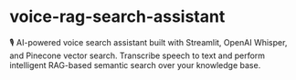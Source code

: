 # voice-rag-search-assistant
🎙️ AI-powered voice search assistant built with Streamlit, OpenAI Whisper, and Pinecone vector search. Transcribe speech to text and perform intelligent RAG-based semantic search over your knowledge base.
